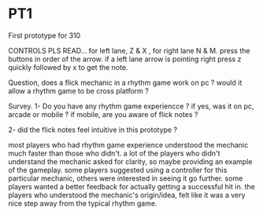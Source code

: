 # PT1
First prototype for 310

CONTROLS PLS READ...
for left lane, Z & X , for right lane N & M.
press the buttons in order of the arrow. if a left lane arrow is pointing right press z quickly followed by x to get the note.

Question, does a flick mechanic in a rhythm game work on pc ? would it allow a rhythm game to be cross platform ?



Survey.
1- Do you have any rhythm game experiencce ? if yes, was it on pc, arcade or mobile ? if mobile, are you aware of flick notes ? 


2- did the flick notes feel intuitive in this prototype ? 





most players who had rhythm game experience understood the mechanic much faster than those who didn't. 
a lot of the players who didn't understand the mechanic asked for clarity, so maybe providing an example of the gameplay. 
some players suggested using a controller for this particular mechanic, others were interested in seeing it go further. 
some players wanted a better feedback for actually getting a successful hit in.
the players who understood the mechanic's origin/idea, felt like it was a very nice step away from the typical rhythm game.
